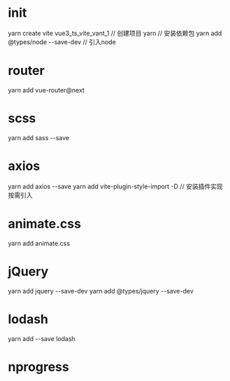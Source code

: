 # init
yarn create vite vue3_ts_vite_vant_1    // 创建项目
yarn    // 安装依赖包
yarn add @types/node --save-dev    // 引入node

# router
yarn add vue-router@next

# scss
yarn add sass --save

# axios
yarn add axios --save
yarn add vite-plugin-style-import -D  // 安装插件实现按需引入

# animate.css
yarn add animate.css

# jQuery
yarn add jquery --save-dev
yarn add @types/jquery --save-dev

# lodash
yarn add --save lodash

# nprogress